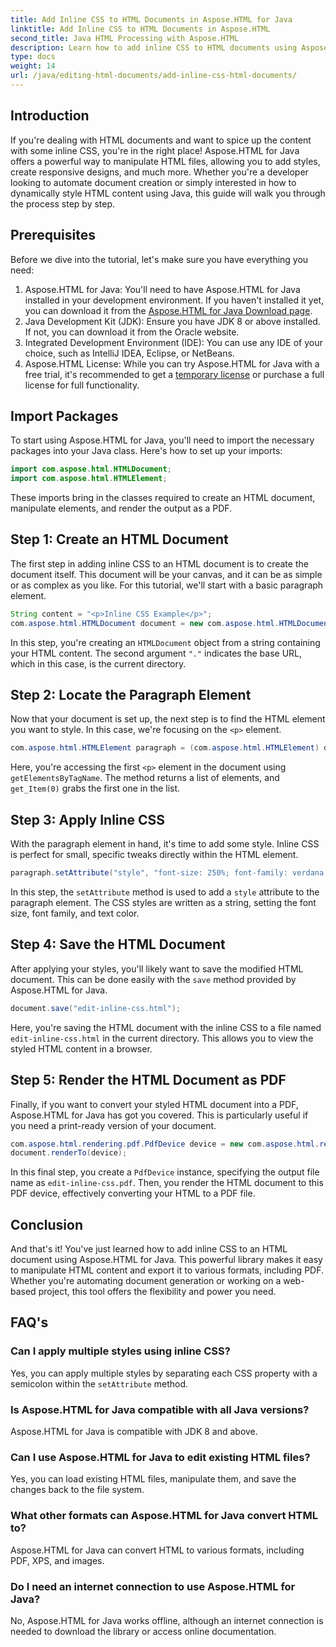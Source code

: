 ```yaml
---
title: Add Inline CSS to HTML Documents in Aspose.HTML for Java
linktitle: Add Inline CSS to HTML Documents in Aspose.HTML
second_title: Java HTML Processing with Aspose.HTML
description: Learn how to add inline CSS to HTML documents using Aspose.HTML for Java. This step-by-step guide helps you style HTML and convert it to PDF with ease.
type: docs
weight: 14
url: /java/editing-html-documents/add-inline-css-html-documents/
---
```

## Introduction
If you're dealing with HTML documents and want to spice up the content with some inline CSS, you're in the right place! Aspose.HTML for Java offers a powerful way to manipulate HTML files, allowing you to add styles, create responsive designs, and much more. Whether you're a developer looking to automate document creation or simply interested in how to dynamically style HTML content using Java, this guide will walk you through the process step by step.
## Prerequisites
Before we dive into the tutorial, let's make sure you have everything you need:
1. Aspose.HTML for Java: You'll need to have Aspose.HTML for Java installed in your development environment. If you haven't installed it yet, you can download it from the [Aspose.HTML for Java Download page](https://releases.aspose.com/html/java/).
2. Java Development Kit (JDK): Ensure you have JDK 8 or above installed. If not, you can download it from the Oracle website.
3. Integrated Development Environment (IDE): You can use any IDE of your choice, such as IntelliJ IDEA, Eclipse, or NetBeans.
4. Aspose.HTML License: While you can try Aspose.HTML for Java with a free trial, it's recommended to get a [temporary license](https://purchase.aspose.com/temporary-license/) or purchase a full license for full functionality.

## Import Packages
To start using Aspose.HTML for Java, you'll need to import the necessary packages into your Java class. Here's how to set up your imports:
```java
import com.aspose.html.HTMLDocument;
import com.aspose.html.HTMLElement;
```
These imports bring in the classes required to create an HTML document, manipulate elements, and render the output as a PDF.
## Step 1: Create an HTML Document
The first step in adding inline CSS to an HTML document is to create the document itself. This document will be your canvas, and it can be as simple or as complex as you like. For this tutorial, we'll start with a basic paragraph element.
```java
String content = "<p>Inline CSS Example</p>";
com.aspose.html.HTMLDocument document = new com.aspose.html.HTMLDocument(content, ".");
```
In this step, you're creating an `HTMLDocument` object from a string containing your HTML content. The second argument `"."` indicates the base URL, which in this case, is the current directory.
## Step 2: Locate the Paragraph Element
Now that your document is set up, the next step is to find the HTML element you want to style. In this case, we're focusing on the `<p>` element.
```java
com.aspose.html.HTMLElement paragraph = (com.aspose.html.HTMLElement) document.getElementsByTagName("p").get_Item(0);
```
Here, you're accessing the first `<p>` element in the document using `getElementsByTagName`. The method returns a list of elements, and `get_Item(0)` grabs the first one in the list.
## Step 3: Apply Inline CSS
With the paragraph element in hand, it's time to add some style. Inline CSS is perfect for small, specific tweaks directly within the HTML element.
```java
paragraph.setAttribute("style", "font-size: 250%; font-family: verdana; color: #cd66aa");
```
In this step, the `setAttribute` method is used to add a `style` attribute to the paragraph element. The CSS styles are written as a string, setting the font size, font family, and text color.
## Step 4: Save the HTML Document
After applying your styles, you'll likely want to save the modified HTML document. This can be done easily with the `save` method provided by Aspose.HTML for Java.
```java
document.save("edit-inline-css.html");
```
Here, you're saving the HTML document with the inline CSS to a file named `edit-inline-css.html` in the current directory. This allows you to view the styled HTML content in a browser.
## Step 5: Render the HTML Document as PDF
Finally, if you want to convert your styled HTML document into a PDF, Aspose.HTML for Java has got you covered. This is particularly useful if you need a print-ready version of your document.
```java
com.aspose.html.rendering.pdf.PdfDevice device = new com.aspose.html.rendering.pdf.PdfDevice("edit-inline-css.pdf");
document.renderTo(device);
```
In this final step, you create a `PdfDevice` instance, specifying the output file name as `edit-inline-css.pdf`. Then, you render the HTML document to this PDF device, effectively converting your HTML to a PDF file.

## Conclusion
And that's it! You've just learned how to add inline CSS to an HTML document using Aspose.HTML for Java. This powerful library makes it easy to manipulate HTML content and export it to various formats, including PDF. Whether you're automating document generation or working on a web-based project, this tool offers the flexibility and power you need.
## FAQ's
### Can I apply multiple styles using inline CSS?
Yes, you can apply multiple styles by separating each CSS property with a semicolon within the `setAttribute` method.
### Is Aspose.HTML for Java compatible with all Java versions?
Aspose.HTML for Java is compatible with JDK 8 and above.
### Can I use Aspose.HTML for Java to edit existing HTML files?
Yes, you can load existing HTML files, manipulate them, and save the changes back to the file system.
### What other formats can Aspose.HTML for Java convert HTML to?
Aspose.HTML for Java can convert HTML to various formats, including PDF, XPS, and images.
### Do I need an internet connection to use Aspose.HTML for Java?
No, Aspose.HTML for Java works offline, although an internet connection is needed to download the library or access online documentation.
